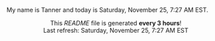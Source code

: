 My name is Tanner and today is Saturday, November 25, 7:27 AM EST.

<p align="center">This <i>README</i> file is generated <b>every 3 hours</b>!</br>Last refresh: Saturday, November 25, 7:27 AM EST<br /></p>
